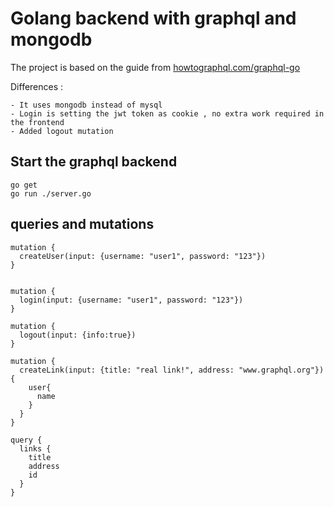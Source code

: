 # Golang backend with graphql and mongodb

The project is based on the guide from [howtographql.com/graphql-go](https://www.howtographql.com/graphql-go/0-introduction/) 

Differences : 

    - It uses mongodb instead of mysql
    - Login is setting the jwt token as cookie , no extra work required in the frontend
    - Added logout mutation


## Start the graphql backend
```
go get
go run ./server.go

```

## queries and mutations

```
mutation {
  createUser(input: {username: "user1", password: "123"})
}


mutation {
  login(input: {username: "user1", password: "123"})
}

mutation {
  logout(input: {info:true})
}

mutation {
  createLink(input: {title: "real link!", address: "www.graphql.org"}){
    user{
      name
    }
  }
}

query {
  links {
    title
    address
    id
  }
}

```